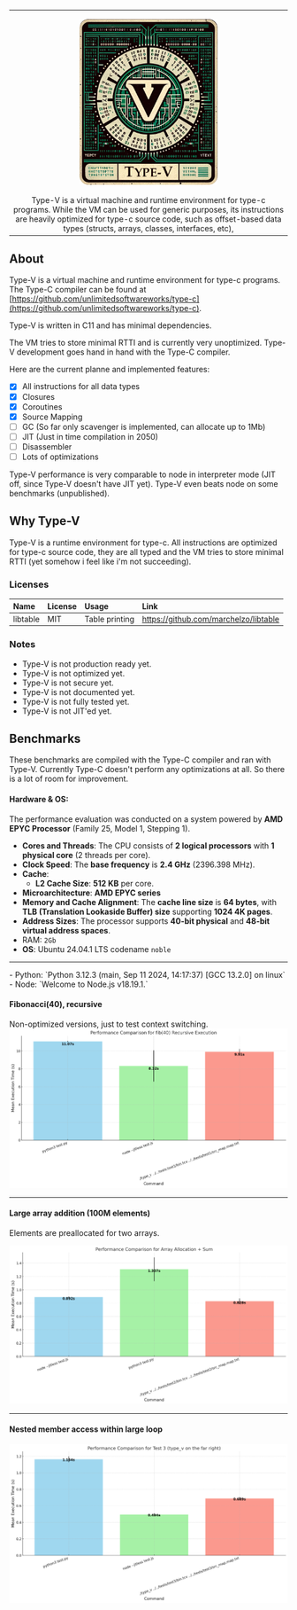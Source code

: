     
<table>
    <tr>
        <td>
            <p align="center">
                <img align="center" src='assets/logo.png' width='250'>
            </p>
        </td>
    </tr>
    <tr>
        <td>
            <center>
Type-V is a virtual machine and runtime environment for type-c programs. 
While the VM can be used for generic purposes, 
its instructions are heavily optimized for type-c source code, 
such as offset-based data types (structs, arrays, classes, interfaces, etc), 
            </center>
        </td>
    </tr>
</table>


## About
Type-V is a virtual machine and runtime environment for type-c programs. 
The Type-C compiler can be found at [https://github.com/unlimitedsoftwareworks/type-c](https://github.com/unlimitedsoftwareworks/type-c).

Type-V is written in C11 and has minimal dependencies. 

The VM tries to store minimal RTTI and is currently very unoptimized. Type-V development goes hand in hand with the Type-C compiler.

Here are the current planne and implemented features:

- [x] All instructions for all data types
- [x] Closures
- [x] Coroutines
- [x] Source Mapping
- [ ] GC (So far only scavenger is implemented, can allocate up to 1Mb)
- [ ] JIT (Just in time compilation in 2050)
- [ ] Disassembler
- [ ] Lots of optimizations

Type-V performance is very comparable to node in interpreter mode (JIT off, since Type-V doesn't have JIT yet). Type-V even beats node on some benchmarks (unpublished).



## Why Type-V
Type-V is a runtime environment for type-c. All instructions are optimized for type-c source code, they are all typed and the VM tries to store minimal RTTI (yet somehow i feel like i'm not succeeding).



### Licenses
| Name   |License|     Usage      |Link|
|:-------|:---|:--------------|:---|
| libtable|MIT| Table printing |https://github.com/marchelzo/libtable|

### Notes
- Type-V is not production ready yet.
- Type-V is not optimized yet.
- Type-V is not secure yet.
- Type-V is not documented yet.
- Type-V is not fully tested yet.
- Type-V is not JIT'ed yet.

## Benchmarks

These benchmarks are compiled with the Type-C compiler and ran with Type-V.
Currently Type-C doesn't perform any optimizations at all. So there is a lot of room for improvement.

#### Hardware & OS:
The performance evaluation was conducted on a system powered by **AMD EPYC Processor** (Family 25, Model 1, Stepping 1).
- **Cores and Threads**: The CPU consists of **2 logical processors** with **1 physical core** (2 threads per core).
- **Clock Speed**: The **base frequency** is **2.4 GHz** (2396.398 MHz).
- **Cache**:
  - **L2 Cache Size**: **512 KB** per core.
- **Microarchitecture**: **AMD EPYC series**
- **Memory and Cache Alignment**: The **cache line size** is **64 bytes**, with **TLB (Translation Lookaside Buffer) size** supporting **1024 4K pages**.
- **Address Sizes**: The processor supports **40-bit physical** and **48-bit virtual address spaces**.
- RAM: `2Gb`
- **OS**: Ubuntu 24.04.1 LTS codename `noble`

<hr/>
- Python: `Python 3.12.3 (main, Sep 11 2024, 14:17:37) [GCC 13.2.0] on linux`
- Node: `Welcome to Node.js v18.19.1.`

#### Fibonacci(40), recursive
Non-optimized versions, just to test context switching.
![](assets/bench_fib_40.png)
<hr/>

#### Large array addition (100M elements)
Elements are preallocated for two arrays.

![](assets/bench_lar_arr_add.png)

<hr/>

#### Nested member access within large loop
![](assets/bench_member_access.png)
